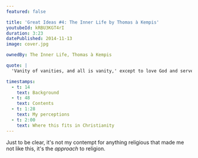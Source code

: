 ```yaml
---
featured: false

title: 'Great Ideas #4: The Inner Life by Thomas à Kempis'
youtubeId: kRBU3KGT4rI
duration: 3:23
datePublished: 2014-11-13
image: cover.jpg

ownedBy: The Inner Life, Thomas à Kempis

quote: |
  'Vanity of vanities, and all is vanity,' except to love God and serve Him alone

timestamps:
  - t: 14
    text: Background
  - t: 48
    text: Contents
  - t: 1:28
    text: My perceptions
  - t: 2:00
    text: Where this fits in Christianity
---
```


Just to be clear, it's not my contempt for anything religious that made me not like this, it's the _approach_ to religion.
